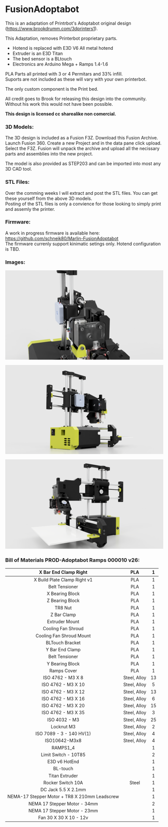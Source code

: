 # FusionAdoptabot
  
This is an adaptation of Printrbot's Adoptabot original design (https://www.brookdrumm.com/3dprinters1).  
  
This Adaptation, removes Printerbot proprietary parts.  
* Hotend is replaced with E3D V6 All metal hotend  
* Extruder is an E3D Titan  
* The bed sensor is a BLtouch  
* Electronics are Arduino Mega + Ramps 1.4-1.6  
  
PLA Parts all printed with 3 or 4 Permitars and 33% infill.  
Suports are not included as these will vary with your own printerbot.  
  
The only custom component is the Print bed.  
  
All credit goes to Brook for releasing this design into the community. Without his work this would not have been possible.  
  
**This design is licensed cc sharealike non comercial.**  
  
### 3D Models:  
The 3D design is included  as a Fusion F3Z. Download this Fusion Archive. Launch Fusion 360. Create a new Project and in the data pane click upload. Select the F3Z.
Fusion will unpack the archive and upload all the necissary parts and assemblies into the new project.  
  
The model is also provided as STEP203 and can be imported into most any 3D CAD tool.
  
### STL Files:  
Over the comming weeks I will extract and post the STL files. You can get these yourself from the above 3D models.    
Posting of the STL files is only a convience for those looking to simply print and assemly the printer.  
  
### Firmware:
A work in progress firmware is available here: https://github.com/schneik80/Marlin-FusionAdoptabot  
The firmware currenly support kinimatic setings only. Hotend configuration is TBD.  

### Images:

![](/_PROD-Adoptabot_Ramps_000010_2019-May-25_09-30-13PM-000_CustomizedView15403030646_png.png?raw=true)  
  
![](/_PROD-Adoptabot_Ramps_000010_2019-May-25_09-30-13PM-000_CustomizedView56993606097_png.png?raw=true)  
  
![](/_PROD-Adoptabot_Ramps_000010_2019-May-25_09-30-13PM-000_CustomizedView6313149427_png.png?raw=true)  
  
### Bill of Materials PROD-Adoptabot Ramps 000010 v26:     

**X Bar End Clamp Right**|**PLA**|**1**
:-----:|:-----:|:-----:
X Build Plate Clamp Right v1|PLA|1
Belt Tensioner|PLA|1
X Bearing Block|PLA|1
Z Bearing Block|PLA|1
TR8 Nut|PLA|1
Z Bar Clamp|PLA|1
Extruder Mount|PLA|1
Cooling Fan Shroud|PLA|1
Cooling Fan Shroud Mount|PLA|1
BLTouch Bracket|PLA|1
Y Bar End Clamp|PLA|1
Belt Tensioner|PLA|1
Y Bearing Block|PLA|1
Ramps Cover|PLA|1
ISO 4762 - M3 X 8|Steel, Alloy|13
ISO 4762 - M3 X 10|Steel, Alloy|5
ISO 4762 - M3 X 12|Steel, Alloy|13
ISO 4762 - M3 X 16|Steel, Alloy|6
ISO 4762 - M3 X 20|Steel, Alloy|15
ISO 4762 - M3 X 35|Steel, Alloy|3
ISO 4032 - M3|Steel, Alloy|25
Locknut M3|Steel, Alloy|2
ISO 7089 - 3 - 140 HV(1)|Steel, Alloy|4
ISO10642-M3x8|Steel, Alloy|4
RAMPS1\_4| |1
Limit Switch - 10T85| |2
E3D v6 HotEnd| |1
BL-touch| |1
Titan Extruder| |1
Rocker Switch 10A|Steel|1
DC Jack 5.5 X 2.1mm| |1
NEMA-17 Stepper Motor + TR8 X 210mm Leadscrew| |1
NEMA 17 Stepper Motor - 34mm| |2
NEMA 17 Stepper Motor - 23mm| |1
Fan 30 X 30 X 10 - 12v| |1
  
